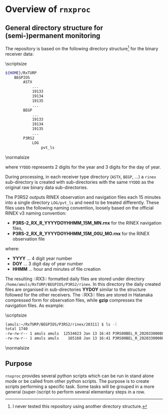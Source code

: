 
# Overview of `rnxproc`

## General directory structure for (semi-)permanent monitoring

The repository is based on the following directory structure[^1] for the binary receiver data:

\scriptsize 

```bash
${HOME}/RxTURP
    BEGPIOS
        ASTX
            ...
            19133
            19134
            19135
            ...
        BEGP
            ...
            19133
            19134
            19135
            ...
        P3RS2
            LOG
                pvt_ls
```

\normalsize

where `YYDDD` represents 2 digits for the year and 3 digits for the day of year.

During processing, in each receiver type directory (`ASTX`, `BEGP`, ...) a `rinex` sub-directory is created with sub-directories with the same `YYDDD` as the original raw binary data sub-directories.

[^1]: I never tested this repository using another directory structure.

The P3RS2 outputs RINEX observation and navigation files each 15 minutes into a single directory `LOG/pvt_ls` and need to be treated differently. These files uses the following naming convention, loosely based on the official RINEX v3 naming convention:

+ __P3RS-2_RX_R_YYYYDOYHHMM_15M_MN.rnx__ for the RINEX navigation files,
+ __P3RS-2_RX_R_YYYYDOYHHMM_15M_00U_MO.rnx__ for the RINEX observation file

where:

+ __YYYY__ ... 4 digit year number
+ __DOY__ ... 3 digit day of year number
+ __HHMM__ ... hour and minutes of file creation

The resulting ::RX3:: formatted daily files are stored under directory `/home/amuls/RxTURP/BEGPIOS/P3RS2/rinex`. In this directory the daily created files are organised in sub-directories __YYDOY__ similar to the structure followed for the other receivers. The ::RX3:: files are stored in Hatanaka compressed form for observation files, while __gzip__ compresses the navigation files. As example:

\scriptsize

```bash
[amuls:~/RxTURP/BEGPIOS/P3RS2/rinex/20311] $ ls -l
total 1740
-rw-rw-r-- 1 amuls amuls  12534623 Jan 13 16:43 P3RS00BEL_R_20203300008_01D_01S_MO.crx.Z
-rw-rw-r-- 1 amuls amuls    165168 Jan 13 16:41 P3RS00BEL_R_20203300000_01D_MN.rnx.gz
```

\normalsize

## Purpose

`rnxproc` provides several python scripts which can be run in stand alone mode or be called from other python scripts. The purpose is to create  scripts performing a specific task. Some tasks will be grouped in a more general (super-)script to perform several elementary steps in a row.
